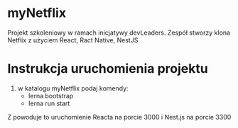 # myNetflix
Projekt szkoleniowy w ramach inicjatywy devLeaders. Zespół stworzy klona Netflix z użyciem React, Ract Native, NestJS

# Instrukcja uruchomienia projektu
1. w katalogu myNetflix podaj komendy:
    - lerna bootstrap
    - lerna run start

 Z powoduje to uruchomienie Reacta na porcie 3000 i Nest.js na porcie 3300 